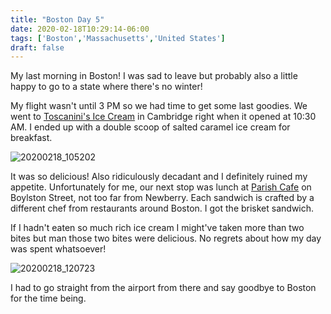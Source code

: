 ```yaml
---
title: "Boston Day 5"
date: 2020-02-18T10:29:14-06:00
tags: ['Boston','Massachusetts','United States']
draft: false
---
```


My last morning in Boston! I was sad to leave but probably also a little happy to go to a state where there's no winter!

My flight wasn't until 3 PM so we had time to get some last goodies. We went to [Toscanini's Ice Cream](https://www.tosci.com/) in Cambridge right when it opened at 10:30 AM. I ended up with a double scoop of salted caramel ice cream for breakfast.

![20200218_105202](/images/20200218_105202.jpg)

It was so delicious! Also ridiculously decadant and I definitely ruined my appetite. Unfortunately for me, our next stop was lunch at [Parish Cafe](https://parishcafe.com/) on Boylston Street, not too far from Newberry. Each sandwich is crafted by a different chef from restaurants around Boston. I got the brisket sandwich.

If I hadn't eaten so much rich ice cream I might've taken more than two bites but man those two bites were delicious. No regrets about how my day was spent whatsoever!

![20200218_120723](/images/20200218_120723.jpg)

I had to go straight from the airport from there and say goodbye to Boston for the time being.